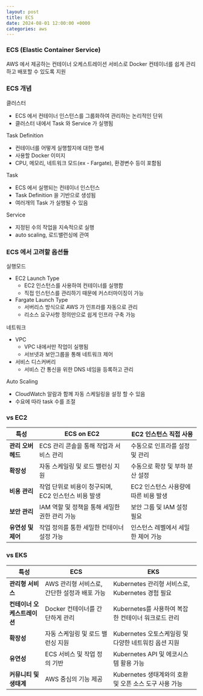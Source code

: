 ```yaml
---
layout: post
title: ECS
date: 2024-08-01 12:00:00 +0000
categories: aws
---
```

### ECS (Elastic Container Service)

AWS 에서 제공하는 컨테이너 오케스트레이션 서비스로 Docker 컨테이너를 쉽게 관리하고 배포할 수 있도록 지원

### ECS 개념

클러스터
- ECS 에서 컨테이너 인스턴스를 그룹화하여 관리하는 논리적인 단위
- 클러스터 내에서 Task 와 Service 가 실행됨

Task Definition
- 컨테이너를 어떻게 실행할지에 대한 명세
- 사용할 Docker 이미지
- CPU, 메모리, 네트워크 모드(ex - Fargate), 환경변수 등이 포함됨

Task
- ECS 에서 실행되는 컨테이너 인스턴스
- Task Definition 을 기반으로 생성됨
- 여러개의 Task 가 실행될 수 있음

Service
- 지정된 수의 작업을 지속적으로 실행
- auto scaling, 로드밸런싱에 관여

### ECS 에서 고려할 옵션들

실행모드
- EC2 Launch Type
	- EC2 인스턴스를 사용하여 컨테이너를 실행함
	- 직접 인스턴스를 관리하기 때문에 커스터마이징이 가능
- Fargate Launch Type
	- 서버리스 방식으로 AWS 가 인프라를 자동으로 관리
	- 리소스 요구사항 정의만으로 쉽게 인프라 구축 가능

네트워크
- VPC
	- VPC 내에서만 작업이 실행됨
	- 서브넷과 보안그룹을 통해 네트워크 제어 
- 서비스 디스커버리
	- 서비스 간 통신을 위한 DNS 네임을 등록하고 관리

Auto Scaling
- CloudWatch 알람과 함께 자동 스케일링을 설정 할 수 있음
- 수요에 따라 task 수를 조절

### vs EC2

|특성|ECS on EC2|EC2 인스턴스 직접 사용|
|---|---|---|
|**관리 오버헤드**|ECS 관리 콘솔을 통해 작업과 서비스 관리|수동으로 인프라를 설정 및 관리|
|**확장성**|자동 스케일링 및 로드 밸런싱 지원|수동으로 확장 및 부하 분산 설정|
|**비용 관리**|작업 단위로 비용이 청구되며, EC2 인스턴스 비용 발생|EC2 인스턴스 사용량에 따른 비용 발생|
|**보안 관리**|IAM 역할 및 정책을 통해 세밀한 권한 관리 가능|보안 그룹 및 IAM 설정 필요|
|**유연성 및 제어**|작업 정의를 통한 세밀한 컨테이너 설정 가능|인스턴스 레벨에서 세밀한 제어 가능|

### vs EKS

| 특성               | ECS                         | EKS                                   |
| ---------------- | --------------------------- | ------------------------------------- |
| **관리형 서비스**      | AWS 관리형 서비스로, 간단한 설정과 배포 가능 | Kubernetes 관리형 서비스로, Kubernetes 경험 필요 |
| **컨테이너 오케스트레이션** | Docker 컨테이너를 간단하게 관리        | Kubernetes를 사용하여 복잡한 컨테이너 워크로드 관리     |
| **확장성**          | 자동 스케일링 및 로드 밸런싱 지원         | Kubernetes 오토스케일링 및 다양한 네트워킹 옵션 지원    |
| **유연성**          | ECS 서비스 및 작업 정의 기반          | Kubernetes API 및 에코시스템 활용 가능          |
| **커뮤니티 및 생태계**   | AWS 중심의 기능 제공               | Kubernetes 생태계와의 호환 및 오픈 소스 도구 사용 가능  |
